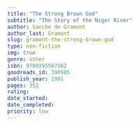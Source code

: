 ```yaml
---
title: "The Strong Brown God"
subtitle: "The Story of the Niger River"
author: Sanche de Gramont
author_last: Gramont
slug: gramont-the-strong-brown-god
type: non-fiction
img: true
genre: other
isbn: 9780395567562
goodreads_id: 390985
publish_year: 1991
pages: 352
rating: 
date_started:
date_completed:
priority: low
---
```

